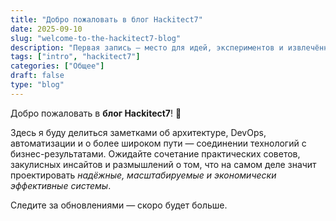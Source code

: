 ```yaml
---
title: "Добро пожаловать в блог Hackitect7"
date: 2025-09-10
slug: "welcome-to-the-hackitect7-blog"
description: "Первая запись — место для идей, экспериментов и извлечённых уроков."
tags: ["intro", "hackitect7"]
categories: ["Общее"]
draft: false
type: "blog"
---
```


Добро пожаловать в **блог Hackitect7**! 🎉

Здесь я буду делиться заметками об архитектуре, DevOps, автоматизации и о более широком пути — соединении технологий с бизнес-результатами.
Ожидайте сочетание практических советов, закулисных инсайтов и размышлений о том, что на самом деле значит проектировать _надёжные, масштабируемые и экономически эффективные системы_.

Следите за обновлениями — скоро будет больше.
